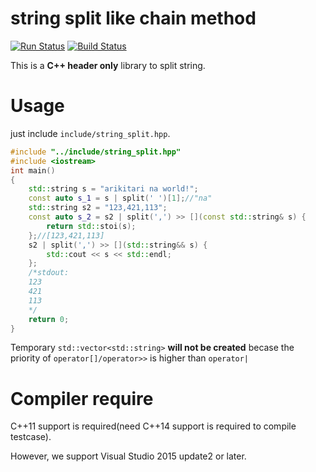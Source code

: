 # string split like chain method
[![Run Status](https://api.shippable.com/projects/577cc6213be4f4faa56be97c/badge?branch=master)](https://app.shippable.com/projects/577cc6213be4f4faa56be97c)
[![Build Status](https://travis-ci.org/yumetodo/string_split.svg?branch=master)](https://travis-ci.org/yumetodo/string_split)

This is a **C++ header only** library to split string.

# Usage

just include ``include/string_split.hpp``.

```cpp
#include "../include/string_split.hpp"
#include <iostream>
int main()
{
    std::string s = "arikitari na world!";
    const auto s_1 = s | split(' ')[1];//"na"
    std::string s2 = "123,421,113";
    const auto s_2 = s2 | split(',') >> [](const std::string& s) {
        return std::stoi(s);
    };//[123,421,113]
    s2 | split(',') >> [](std::string&& s) {
        std::cout << s << std::endl;
    };
    /*stdout:
    123
    421
    113
    */
    return 0;
}
```

Temporary ``std::vector<std::string>`` **will not be created** becase the priority of ``operator[]/operator>>`` is higher than ``operator|``

# Compiler require
C++11 support is required(need C++14 support is required to compile testcase).

However, we support Visual Studio 2015 update2 or later.
